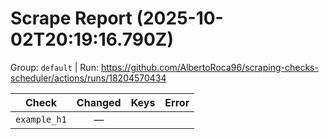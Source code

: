 # Scrape Report (2025-10-02T20:19:16.790Z)

Group: `default`  |  Run: https://github.com/AlbertoRoca96/scraping-checks-scheduler/actions/runs/18204570434

| Check | Changed | Keys | Error |
|---|:---:|:--|:--|
| `example_h1` | — |  |  |
